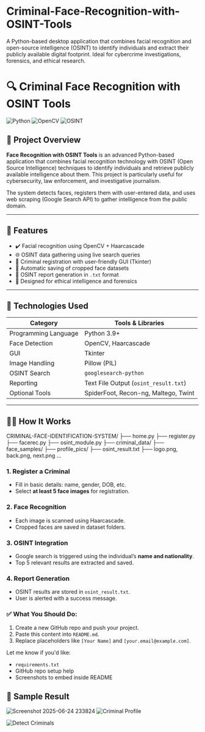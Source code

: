 # Criminal-Face-Recognition-with-OSINT-Tools
A Python-based desktop application that combines facial recognition and open-source intelligence (OSINT) to identify individuals and extract their publicly available digital footprint. Ideal for cybercrime investigations, forensics, and ethical research.


# 🔍 Criminal Face Recognition with OSINT Tools

![Python](https://img.shields.io/badge/Python-3.9+-blue?style=flat&logo=python)
![OpenCV](https://img.shields.io/badge/OpenCV-4.x-green?style=flat&logo=opencv)
![OSINT](https://img.shields.io/badge/OSINT-Automated-yellow?style=flat)

## 📌 Project Overview

**Face Recognition with OSINT Tools** is an advanced Python-based application that combines facial recognition technology with OSINT (Open Source Intelligence) techniques to identify individuals and retrieve publicly available intelligence about them. This project is particularly useful for cybersecurity, law enforcement, and investigative journalism.

The system detects faces, registers them with user-entered data, and uses web scraping (Google Search API) to gather intelligence from the public domain.

---

## 📸 Features

- ✔️ Facial recognition using OpenCV + Haarcascade
- 🌐 OSINT data gathering using live search queries
- 📝 Criminal registration with user-friendly GUI (Tkinter)
- 📁 Automatic saving of cropped face datasets
- 📄 OSINT report generation in `.txt` format
- 🧠 Designed for ethical intelligence and forensics

---

## 🧰 Technologies Used

| Category             | Tools & Libraries                            |
|----------------------|----------------------------------------------|
| Programming Language | Python 3.9+                                  |
| Face Detection       | OpenCV, Haarcascade                          |
| GUI                  | Tkinter                                      |
| Image Handling       | Pillow (PIL)                                 |
| OSINT Search         | `googlesearch-python`                        |
| Reporting            | Text File Output (`osint_result.txt`)        |
| Optional Tools       | SpiderFoot, Recon-ng, Maltego, Twint         |

---

## 🧑‍💻 How It Works

CRIMINAL-FACE-IDENTIFICATION-SYSTEM/
├── home.py
├── register.py
├── facerec.py
├── osint_module.py
├── criminal_data/
├── face_samples/
├── profile_pics/
├── osint_result.txt
├── logo.png, back.png, next.png ...

### 1. Register a Criminal
- Fill in basic details: name, gender, DOB, etc.
- Select **at least 5 face images** for registration.

### 2. Face Recognition
- Each image is scanned using Haarcascade.
- Cropped faces are saved in dataset folders.

### 3. OSINT Integration
- Google search is triggered using the individual’s **name and nationality**.
- Top 5 relevant results are extracted and saved.

### 4. Report Generation
- OSINT results are stored in `osint_result.txt`.
- User is alerted with a success message.

### ✅ What You Should Do:

1. Create a new GitHub repo and push your project.
2. Paste this content into `README.md`.
3. Replace placeholders like `[Your Name]` and `[your.email@example.com]`.

Let me know if you'd like:
- `requirements.txt`
- GitHub repo setup help
- Screenshots to embed inside README


## 🧪 Sample Result
![Screenshot 2025-06-24 233824](https://github.com/user-attachments/assets/3e902fde-e569-4f62-826b-8e4f425ce75c)
![Criminal Profile](https://github.com/user-attachments/assets/325fcf05-65e3-4757-b254-d8e205b5b851)

![Detect Criminals](https://github.com/user-attachments/assets/03e7fd57-d182-4cb0-a4cc-312bb5ddd7b6)
